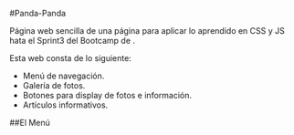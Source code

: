 #Panda-Panda

Página web sencilla de una página para aplicar lo aprendido en CSS y JS hata el Sprint3 del Bootcamp de <Laboratoria>.

Esta web consta de lo siguiente:

  - Menú de navegación.
  - Galería de fotos.
  - Botones para display de fotos e información.
  - Artículos informativos.

##El Menú
